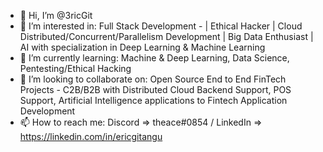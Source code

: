 - 👋 Hi, I’m @3ricGit
- 👀 I’m interested in: Full Stack Development - | Ethical Hacker | Cloud Distributed/Concurrent/Parallelism Development | Big Data Enthusiast | AI with specialization in Deep Learning & Machine Learning
- 🌱 I’m currently learning: Machine & Deep Learning, Data Science, Pentesting/Ethical Hacking
- 💞️ I’m looking to collaborate on: Open Source End to End FinTech Projects - C2B/B2B with Distributed Cloud Backend Support, POS Support, Artificial Intelligence applications to Fintech Application Development
- 📫 How to reach me: Discord => theace#0854 / LinkedIn => https://linkedin.com/in/ericgitangu

<!---
3ricGit/3ricGit is a ✨ special ✨ repository because its `README.md` (this file) appears on your GitHub profile.
You can click the Preview link to take a look at your changes.
--->
